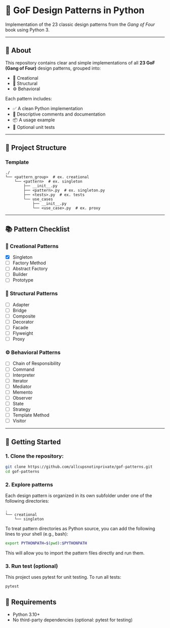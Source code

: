 # 🎯 GoF Design Patterns in Python

Implementation of the 23 classic design patterns from the _Gang of Four_ book using Python 3.

---

## 📌 About

This repository contains clear and simple implementations of all **23 GoF (Gang of Four)** design patterns, grouped into:

- 🔧 Creational
- 🧩 Structural
- ⚙️ Behavioral

Each pattern includes:
- ✅ A clean Python implementation
- 💬 Descriptive comments and documentation
- 📦 A usage example
- 🧪 Optional unit tests

---

## 📁 Project Structure

### Template
```text
./
└── <pattern_group>  # ex. creational
    └── <pattern>  # ex. singleton
        ├── __init__.py
        ├── <pattern>.py  # ex. singleton.py
        ├── <tests>.py  # ex. tests
        └── use_cases
            ├── __init__.py
            └── <use_case>.py  # ex. proxy
```

---

## 📚 Pattern Checklist

### 🔧 Creational Patterns
- [X] Singleton
- [ ] Factory Method
- [ ] Abstract Factory
- [ ] Builder
- [ ] Prototype

### 🧩 Structural Patterns
- [ ] Adapter
- [ ] Bridge
- [ ] Composite
- [ ] Decorator
- [ ] Facade
- [ ] Flyweight
- [ ] Proxy

### ⚙️ Behavioral Patterns
- [ ] Chain of Responsibility
- [ ] Command
- [ ] Interpreter
- [ ] Iterator
- [ ] Mediator
- [ ] Memento
- [ ] Observer
- [ ] State
- [ ] Strategy
- [ ] Template Method
- [ ] Visitor

---

## 🚀 Getting Started

### 1. Clone the repository: 
```bash
git clone https://github.com/allcupsnotinprivate/gof-patterns.git
cd gof-patterns
```

### 2. Explore patterns
Each design pattern is organized in its own subfolder under one of the following directories:
```text
.
└── creational
    └── singleton
```
To treat pattern directories as Python source, you can add the following lines to your shell (e.g., bash):
```bash
export PYTHONPATH=$(pwd):$PYTHONPATH
```
This will allow you to import the pattern files directly and run them.

### 3. Run test (optional)
This project uses pytest for unit testing. To run all tests:
```bash
pytest
```

## 🧰 Requirements

- Python 3.10+
- No third-party dependencies (optional: pytest for testing)